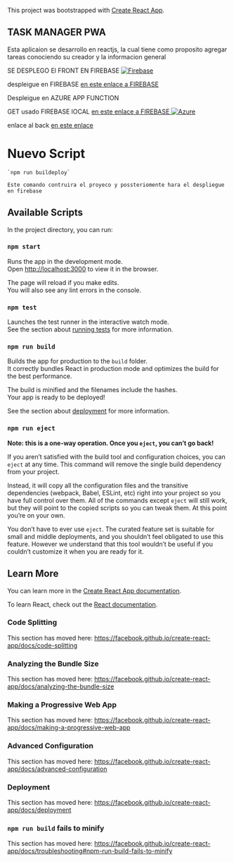 This project was bootstrapped with [Create React App](https://github.com/facebook/create-react-app).

## TASK MANAGER  PWA

Esta aplicaion se desarrollo en reactjs, la cual tiene como proposito agregar tareas conociendo su creador y la informacion general

SE DESPLEGO El FRONT EN FIREBASE
[![Firebase](https://encrypted-tbn0.gstatic.com/images?q=tbn%3AANd9GcTr0pQqeYgoePimnEGjmm2cB_4YcYdCaX_IUA&usqp=CAU)](https://taskplanner-lab7.web.app)

despleigue en FIREBASE  [en este enlace a FIREBASE ](https://task-planner-app-8d216.firebaseapp.com/)

Despleigue en AZURE APP FUNCTION 

GET usado FIREBASE  lOCAL [en este enlace a FIREBASE ](https://taskplanner-lab7.azurewebsites.net/api/list-tasks?code=Lr3XRuO7kjViioiQbWstQPux2ECSJEdQvVCZEePaiMycczSZG5e5Cg==)
[![Azure](https://aka.ms/deploytoazurebutton)](https://taskplanner-lab7.azurewebsites.net/api/list-tasks?code=Lr3XRuO7kjViioiQbWstQPux2ECSJEdQvVCZEePaiMycczSZG5e5Cg==)


enlace al back [ en este enlace](https://github.com/danielGomez1703/taskplanner-api)

# Nuevo Script
	`npm run buildeploy`

	Este comando contruira el proyeco y possteriomente hara el despliegue en firebase

## Available Scripts

In the project directory, you can run:

### `npm start`

Runs the app in the development mode.<br />
Open [http://localhost:3000](http://localhost:3000) to view it in the browser.

The page will reload if you make edits.<br />
You will also see any lint errors in the console.

### `npm test`

Launches the test runner in the interactive watch mode.<br />
See the section about [running tests](https://facebook.github.io/create-react-app/docs/running-tests) for more information.

### `npm run build`

Builds the app for production to the `build` folder.<br />
It correctly bundles React in production mode and optimizes the build for the best performance.

The build is minified and the filenames include the hashes.<br />
Your app is ready to be deployed!

See the section about [deployment](https://facebook.github.io/create-react-app/docs/deployment) for more information.

### `npm run eject`

**Note: this is a one-way operation. Once you `eject`, you can’t go back!**

If you aren’t satisfied with the build tool and configuration choices, you can `eject` at any time. This command will remove the single build dependency from your project.

Instead, it will copy all the configuration files and the transitive dependencies (webpack, Babel, ESLint, etc) right into your project so you have full control over them. All of the commands except `eject` will still work, but they will point to the copied scripts so you can tweak them. At this point you’re on your own.

You don’t have to ever use `eject`. The curated feature set is suitable for small and middle deployments, and you shouldn’t feel obligated to use this feature. However we understand that this tool wouldn’t be useful if you couldn’t customize it when you are ready for it.

## Learn More

You can learn more in the [Create React App documentation](https://facebook.github.io/create-react-app/docs/getting-started).

To learn React, check out the [React documentation](https://reactjs.org/).

### Code Splitting

This section has moved here: https://facebook.github.io/create-react-app/docs/code-splitting

### Analyzing the Bundle Size

This section has moved here: https://facebook.github.io/create-react-app/docs/analyzing-the-bundle-size

### Making a Progressive Web App

This section has moved here: https://facebook.github.io/create-react-app/docs/making-a-progressive-web-app

### Advanced Configuration

This section has moved here: https://facebook.github.io/create-react-app/docs/advanced-configuration

### Deployment

This section has moved here: https://facebook.github.io/create-react-app/docs/deployment

### `npm run build` fails to minify

This section has moved here: https://facebook.github.io/create-react-app/docs/troubleshooting#npm-run-build-fails-to-minify
